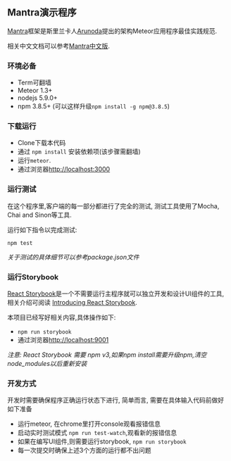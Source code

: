 ## Mantra演示程序

[Mantra](https://github.com/kadirahq/mantra)框架是斯里兰卡人[Arunoda](https://github.com/arunoda)提出的架构Meteor应用程序最佳实践规范.

相关中文文档可以参考[Mantra中文版](https://wmzhai.github.io/mantra-zh).

### 环境必备

* Term可翻墙
* Meteor 1.3+
* nodejs 5.9.0+
* npm 3.8.5+ (可以这样升级`npm install -g npm@3.8.5`)

### 下载运行

* Clone下载本代码
* 通过 `npm install` 安装依赖项(该步骤需翻墙)
* 运行`meteor`.
* 通过浏览器<http://localhost:3000>

### 运行测试

在这个程序里,客户端的每一部分都进行了完全的测试, 测试工具使用了Mocha, Chai and Sinon等工具.

运行如下指令以完成测试:

```
npm test
```

*关于测试的具体细节可以参考package.json文件*

### 运行Storybook

[React Storybook](https://github.com/kadirahq/react-storybook)是一个不需要运行主程序就可以独立开发和设计UI组件的工具, 相关介绍可阅读
[Introducing React Storybook](https://medium.com/@arunoda/ec27f28de1e2).

本项目已经写好相关内容,具体操作如下:

* `npm run storybook`
* 通过浏览器<http://localhost:9001>

*注意: React Storybook 需要 npm v3,如果npm install需要升级npm,清空node_modules以后重新安装*

### 开发方式

开发时需要确保程序正确运行状态下进行, 简单而言, 需要在具体输入代码前做好如下准备

* 运行meteor, 在chrome里打开console观看报错信息
* 启动实时测试模式 `npm run test-watch`,观看新的报错信息
* 如果在编写UI组件,则需要运行storybook, `npm run storybook`
* 每一次提交时确保上述3个方面的运行都不出问题

